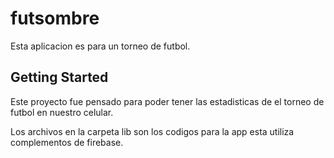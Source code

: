 # futsombre

Esta aplicacion es para un torneo de futbol.

## Getting Started

Este proyecto fue pensado para poder tener las estadisticas de el torneo de futbol en nuestro celular.

Los archivos en la carpeta lib son los codigos para la app esta utiliza complementos de firebase.
